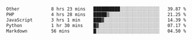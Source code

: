 <!--START_SECTION:waka-->

```txt
Other            8 hrs 23 mins   ██████████░░░░░░░░░░░░░░░   39.87 %
PHP              4 hrs 28 mins   █████▒░░░░░░░░░░░░░░░░░░░   21.25 %
JavaScript       3 hrs 1 min     ███▓░░░░░░░░░░░░░░░░░░░░░   14.39 %
Python           1 hr 30 mins    █▓░░░░░░░░░░░░░░░░░░░░░░░   07.17 %
Markdown         56 mins         █░░░░░░░░░░░░░░░░░░░░░░░░   04.50 %
```

<!--END_SECTION:waka--> 
 

